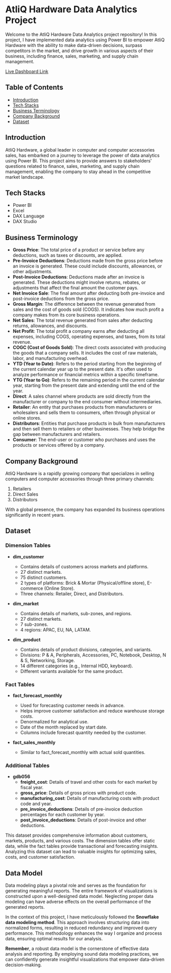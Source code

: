 # AtliQ Hardware Data Analytics Project


Welcome to the AtliQ Hardware Data Analytics project repository! In this project, I have implemented data analytics using Power BI to empower AtliQ Hardware with the ability to make data-driven decisions, surpass competitors in the market, and drive growth in various aspects of their business, including finance, sales, marketing, and supply chain management.

[Live Dashboard Link](https://app.powerbi.com/view?r=eyJrIjoiMzM0YmUwOWQtNzI4My00ZmEyLWI0NmMtYmRhMjhjYTcyNzFkIiwidCI6ImM2ZTU0OWIzLTVmNDUtNDAzMi1hYWU5LWQ0MjQ0ZGM1YjJjNCJ9)


## Table of Contents
- [Introduction](#introduction)
- [Tech Stacks](#tech-stacks)
- [Business Terminology](#business-terminology)
- [Company Background](#company-background)
- [Dataset](#dataset)

## Introduction
AtliQ Hardware, a global leader in computer and computer accessories sales, has embarked on a journey to leverage the power of data analytics using Power BI. This project aims to provide answers to stakeholders' questions related to finance, sales, marketing, and supply chain management, enabling the company to stay ahead in the competitive market landscape.

## Tech Stacks
- Power BI
- Excel
- DAX Language
- DAX Studio

## Business Terminology
- **Gross Price**: The total price of a product or service before any deductions, such as taxes or discounts, are applied.
- **Pre-Invoice Deductions**: Deductions made from the gross price before an invoice is generated. These could include discounts, allowances, or other adjustments.
- **Post-Invoice Deductions**: Deductions made after an invoice is generated. These deductions might involve returns, rebates, or adjustments that affect the final amount the customer pays.
- **Net Invoice Sale**: The final amount after deducting both pre-invoice and post-invoice deductions from the gross price.
- **Gross Margin**: The difference between the revenue generated from sales and the cost of goods sold (COGS). It indicates how much profit a company makes from its core business operations.
- **Net Sales**: The total revenue generated from sales after deducting returns, allowances, and discounts.
- **Net Profit**: The total profit a company earns after deducting all expenses, including COGS, operating expenses, and taxes, from its total revenue.
- **COGC (Cost of Goods Sold)**: The direct costs associated with producing the goods that a company sells. It includes the cost of raw materials, labor, and manufacturing overhead.
- **YTD (Year to Date)**: Refers to the period starting from the beginning of the current calendar year up to the present date. It's often used to analyze performance or financial metrics within a specific timeframe.
- **YTG (Year to Go)**: Refers to the remaining period in the current calendar year, starting from the present date and extending until the end of the year.
- **Direct**: A sales channel where products are sold directly from the manufacturer or company to the end consumer without intermediaries.
- **Retailer**: An entity that purchases products from manufacturers or wholesalers and sells them to consumers, often through physical or online stores.
- **Distributors**: Entities that purchase products in bulk from manufacturers and then sell them to retailers or other businesses. They help bridge the gap between manufacturers and retailers.
- **Consumer**: The end-user or customer who purchases and uses the products or services offered by a company.

## Company Background
AtliQ Hardware is a rapidly growing company that specializes in selling computers and computer accessories through three primary channels:

1. Retailers
2. Direct Sales
3. Distributors

With a global presence, the company has expanded its business operations significantly in recent years.

## Dataset
### Dimension Tables
- **dim_customer**
  - Contains details of customers across markets and platforms.
  - 27 distinct markets.
  - 75 distinct customers.
  - 2 types of platforms: Brick & Mortar (Physical/offline store), E-commerce (Online Store).
  - Three channels: Retailer, Direct, and Distributors.

- **dim_market**
  - Contains details of markets, sub-zones, and regions.
  - 27 distinct markets.
  - 7 sub-zones.
  - 4 regions: APAC, EU, NA, LATAM.

- **dim_product**
  - Contains details of product divisions, categories, and variants.
  - Divisions: P & A, Peripherals, Accessories, PC, Notebook, Desktop, N & S, Networking, Storage.
  - 14 different categories (e.g., Internal HDD, keyboard).
  - Different variants available for the same product.

### Fact Tables
- **fact_forecast_monthly**
  - Used for forecasting customer needs in advance.
  - Helps improve customer satisfaction and reduce warehouse storage costs.
  - Denormalized for analytical use.
  - Date of the month replaced by start date.
  - Columns include forecast quantity needed by the customer.

- **fact_sales_monthly**
  - Similar to fact_forecast_monthly with actual sold quantities.

### Additional Tables
- **gdb056**
  - **freight_cost**: Details of travel and other costs for each market by fiscal year.
  - **gross_price**: Details of gross prices with product code.
  - **manufacturing_cost**: Details of manufacturing costs with product code and year.
  - **pre_invoice_deductions**: Details of pre-invoice deduction percentages for each customer by year.
  - **post_invoice_deductions**: Details of post-invoice and other deductions.

This dataset provides comprehensive information about customers, markets, products, and various costs. The dimension tables offer static data, while the fact tables provide transactional and forecasting insights. Analyzing this dataset can lead to valuable insights for optimizing sales, costs, and customer satisfaction.

## Data Model


Data modeling plays a pivotal role and serves as the foundation for generating meaningful reports. The entire framework of visualizations is constructed upon a well-designed data model. Neglecting proper data modeling can have adverse effects on the overall performance of the generated reports.

In the context of this project, I have meticulously followed the **Snowflake data modeling method**. This approach involves structuring data into normalized forms, resulting in reduced redundancy and improved query performance. This methodology enhances the way I organize and process data, ensuring optimal results for our analysis.

**Remember**, a robust data model is the cornerstone of effective data analysis and reporting. By employing sound data modeling practices, we can confidently generate insightful visualizations that empower data-driven decision-making.

